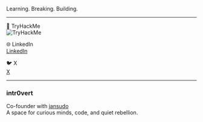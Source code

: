 
Learning. Breaking. Building.  

---

🔐 TryHackMe  
![TryHackMe](https://tryhackme-badges.s3.amazonaws.com/zer0bav.png)

🌐 LinkedIn  
[LinkedIn](https://www.linkedin.com/in/baver-%C3%B6zmen-81264b368/)

🐦 X  
[X](https://x.com/zer0bav)

---

### intr0vert  
Co-founder with [jansudo](https://github.com/jansudo)  
A space for curious minds, code, and quiet rebellion.
